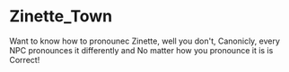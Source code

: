 # Zinette_Town
Want to know how to pronounec Zinette, well you don't, Canonicly, every NPC pronounces it differently and No matter how you pronounce it is is Correct!

